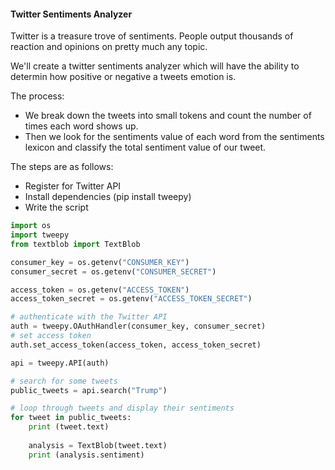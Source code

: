 
#### Twitter Sentiments Analyzer
Twitter is a treasure trove of sentiments. People output thousands of reaction and opinions on pretty much any topic.

We'll create a twitter sentiments analyzer which will have the ability to determin how positive or negative a tweets emotion is.

The process:
* We break down the tweets into small tokens and count the number of times each word shows up.
* Then we look for the sentiments value of each word from the sentiments lexicon and classify the total sentiment value of our tweet.

The steps are as follows:
* Register for Twitter API
* Install dependencies (pip install tweepy)
* Write the script



```python
import os
import tweepy
from textblob import TextBlob

consumer_key = os.getenv("CONSUMER_KEY")
consumer_secret = os.getenv("CONSUMER_SECRET")

access_token = os.getenv("ACCESS_TOKEN")
access_token_secret = os.getenv("ACCESS_TOKEN_SECRET")

# authenticate with the Twitter API
auth = tweepy.OAuthHandler(consumer_key, consumer_secret)
# set access token
auth.set_access_token(access_token, access_token_secret)

api = tweepy.API(auth)

# search for some tweets
public_tweets = api.search("Trump")

# loop through tweets and display their sentiments
for tweet in public_tweets:
    print (tweet.text)
    
    analysis = TextBlob(tweet.text)
    print (analysis.sentiment)

```
